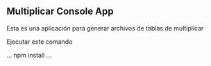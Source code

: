 

## Multiplicar Console App

Esta es una aplicación para generar archivos de tablas
de multiplicar

Ejecutar este comando 

...
npm install
...